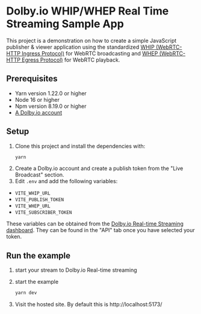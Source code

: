 # Dolby.io WHIP/WHEP Real Time Streaming Sample App

This project is a demonstration on how to create a simple JavaScript publisher & viewer application using the standardized [WHIP (WebRTC-HTTP Ingress Protocol)](https://www.ietf.org/archive/id/draft-ietf-wish-whip-01.html) for WebRTC broadcasting and [WHEP (WebRTC-HTTP Egress Protocol)](https://www.ietf.org/id/draft-murillo-whep-01.html) for WebRTC playback.

## Prerequisites
- Yarn version 1.22.0 or higher
- Node 16 or higher
- Npm version 8.19.0 or higher
- [A Dolby.io account](https://dashboard.dolby.io/signup)

## Setup
1. Clone this project and install the dependencies with:
    ```bash
    yarn
    ```
1. Create a Dolby.io account and create a publish token from the "Live Broadcast" section.
1. Edit `.env` and add the following variables:
- `VITE_WHIP_URL`
- `VITE_PUBLISH_TOKEN`
- `VITE_WHEP_URL`
- `VITE_SUBSCRIBER_TOKEN`

These variables can be obtained from the [Dolby.io Real-time Streaming dashboard](https://streaming.dolby.io/#/tokens). They can be found in the "API" tab once you have selected your token.

## Run the example
1. start your stream to Dolby.io Real-time streaming
2. start the example

    ```bash
    yarn dev
    ```
3. Visit the hosted site. By default this is http://localhost:5173/
